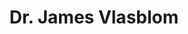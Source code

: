 ---
# Display name
title: Dr. James Vlasblom

# Username (this should match the folder name)
authors:
- james

# Is this the primary user of the site?
superuser: false

# Role/position
role: Computational Biologist

# Organizations/Affiliations
organizations:
- name: DNAStack
  url: "https://www.dnastack.com/"

interests:
- Deciphering the physical organization of human protein complexes

education:
 courses:
 - course: PhD. Biochemistry
   institution: University of Toronto, Canada

email: "jim.vlasblom@utoronto.ca"

user_groups:
#- Research Associates
#- Postdoctoral Fellows
#- PhD. students
#- Graduate students
#- Undergraduate students
#- Collaborators
#- Lab Alumni
weight: 10
---